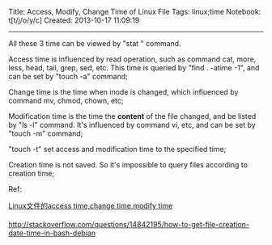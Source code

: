Title: Access, Modify, Change Time of Linux File
Tags: linux;time
Notebook: t[t/j/o/y/c]
Created: 2013-10-17 11:09:19

------

All these 3 time can be viewed by "stat <file>" command.
 
 Access time is influenced by read operation, such as command cat, more, less, head, tail, grep, sed, etc. This time is queried by "find . -atime -1", and can be set by "touch -a" command;
 
 Change time is the time when inode is changed, which influenced by command mv, chmod, chown, etc;
 
 Modification time is the time the **content** of the file changed, and be listed by "ls -l" command. It's influenced by command vi, etc, and can be set by "touch -m" command;
 
 "touch -t" set access and modification time to the specified time;
 
 Creation time is not saved. So it's impossible to query files according to creation time;
 
 Ref: 

 [Linux文件的access time,change time,modify time](http://linuxgp.blog.51cto.com/1708668/477041)
 
 http://stackoverflow.com/questions/14842195/how-to-get-file-creation-date-time-in-bash-debian